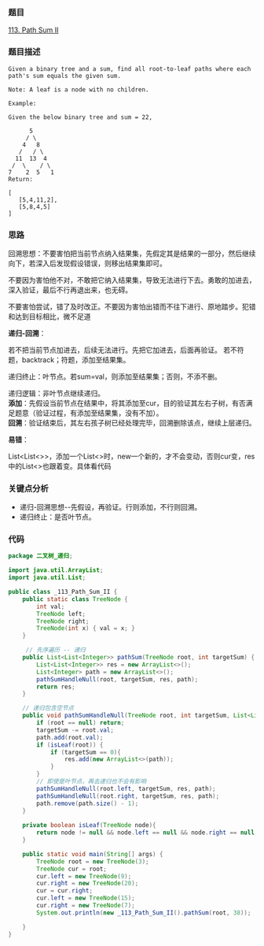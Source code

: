 ### 题目
[113. Path Sum II](https://leetcode.com/problems/path-sum-ii/)
### 题目描述
```
Given a binary tree and a sum, find all root-to-leaf paths where each path's sum equals the given sum.

Note: A leaf is a node with no children.

Example:

Given the below binary tree and sum = 22,

      5
     / \
    4   8
   /   / \
  11  13  4
 /  \    / \
7    2  5   1
Return:

[
   [5,4,11,2],
   [5,8,4,5]
]
```
### 思路
回溯思想：不要害怕把当前节点纳入结果集，先假定其是结果的一部分，然后继续向下，若深入后发现假设错误，则移出结果集即可。

不要因为害怕他不对，不敢把它纳入结果集，导致无法进行下去。勇敢的加进去，深入验证，最后不行再退出来，也无碍。

不要害怕尝试，错了及时改正。不要因为害怕出错而不往下进行、原地踏步。犯错和达到目标相比，微不足道

**递归-回溯**：

若不把当前节点加进去，后续无法进行。先把它加进去，后面再验证。
若不符题，backtrack；符题，添加至结果集。

递归终止：叶节点。若sum=val，则添加至结果集；否则，不添不删。

递归逻辑：非叶节点继续递归。  
**添加**：先假设当前节点在结果中，将其添加至cur，目的验证其左右子树，有否满足题意（验证过程，有添加至结果集，没有不加）。  
**回溯**：验证结束后，其左右孩子树已经处理完毕，回溯删除该点，继续上层递归。

**易错**：

List<List<>>，添加一个List<>时，new一个新的，才不会变动，否则cur变，res中的List<>也跟着变。具体看代码
   
### 关键点分析
* 递归-回溯思想--先假设，再验证。行则添加，不行则回溯。
* 递归终止：是否叶节点。

### 代码
```java
package 二叉树_递归;

import java.util.ArrayList;
import java.util.List;

public class _113_Path_Sum_II {
    public static class TreeNode {
        int val;
        TreeNode left;
        TreeNode right;
        TreeNode(int x) { val = x; }
    }

     // 先序遍历 -- 递归
    public List<List<Integer>> pathSum(TreeNode root, int targetSum) {
        List<List<Integer>> res = new ArrayList<>();
        List<Integer> path = new ArrayList<>();
        pathSumHandleNull(root, targetSum, res, path);
        return res;
    }

    // 递归包含空节点
    public void pathSumHandleNull(TreeNode root, int targetSum, List<List<Integer>> res, List<Integer> path) {
        if (root == null) return;
        targetSum -= root.val;
        path.add(root.val);
        if (isLeaf(root)) {
            if (targetSum == 0){
                res.add(new ArrayList<>(path));
            }
        }
        // 即使是叶节点，再去递归也不会有影响
        pathSumHandleNull(root.left, targetSum, res, path);
        pathSumHandleNull(root.right, targetSum, res, path);
        path.remove(path.size() - 1);
    }
    
    private boolean isLeaf(TreeNode node){
        return node != null && node.left == null && node.right == null;
    }

    public static void main(String[] args) {
        TreeNode root = new TreeNode(3);
        TreeNode cur = root;
        cur.left = new TreeNode(9);
        cur.right = new TreeNode(20);
        cur = cur.right;
        cur.left = new TreeNode(15);
        cur.right = new TreeNode(7);
        System.out.println(new _113_Path_Sum_II().pathSum(root, 38));

    }
}
```
